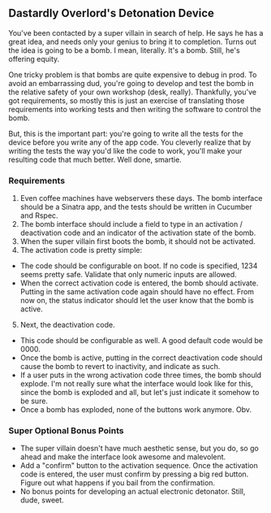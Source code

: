 ## Dastardly Overlord's Detonation Device

You've been contacted by a super villain in search of help. He says he has a great idea, and needs only your genius to bring it to completion. Turns out the idea is going to be a bomb. I mean, literally. It's a bomb. Still, he's offering equity.

One tricky problem is that bombs are quite expensive to debug in prod. To avoid an embarrassing dud, you're going to develop and test the bomb in the relative safety of your own workshop (desk, really). Thankfully, you've got requirements, so mostly this is just an exercise of translating those requirements into working tests and then writing the software to control the bomb. 

But, this is the important part: you're going to write all the tests for the device before you write any of the app code. You cleverly realize that by writing the tests the way you'd like the code to work, you'll make your resulting code that much better. Well done, smartie.

### Requirements

1. Even coffee machines have webservers these days. The bomb interface should be a Sinatra app, and the tests should be written in Cucumber and Rspec. 
2. The bomb interface should include a field to type in an activation / deactivation code and an indicator of the activation state of the bomb.
3. When the super villain first boots the bomb, it should not be activated.
4. The activation code is pretty simple:
  * The code should be configurable on boot. If no code is specified, 1234 seems pretty safe. Validate that only numeric inputs are allowed.
  * When the correct activation code is entered, the bomb should activate. Putting in the same activation code again should have no effect. From now on, the status indicator should let the user know that the bomb is active.
5. Next, the deactivation code.
  * This code should be configurable as well. A good default code would be 0000.
  * Once the bomb is active, putting in the correct deactivation code should cause the bomb to revert to inactivity, and indicate as such.
  * If a user puts in the wrong activation code three times, the bomb should explode. I'm not really sure what the interface would look like for this, since the bomb is exploded and all, but let's just indicate it somehow to be sure.
  * Once a bomb has exploded, none of the buttons work anymore. Obv.


### Super Optional Bonus Points
* The super villain doesn't have much aesthetic sense, but you do, so go ahead and make the interface look awesome and malevolent.
* Add a "confirm" button to the activation sequence. Once the activation code is entered, the user must confirm by pressing a big red button. Figure out what happens if you bail from the confirmation.
* No bonus points for developing an actual electronic detonator. Still, dude, sweet.
